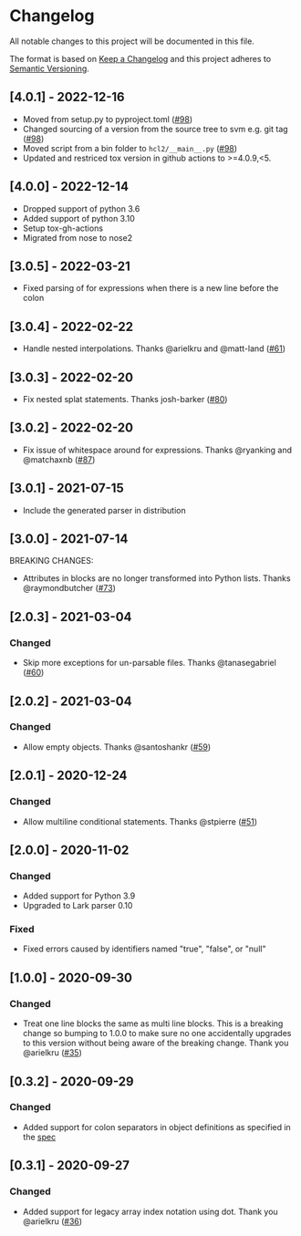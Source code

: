 # Changelog
All notable changes to this project will be documented in this file.

The format is based on [Keep a Changelog](http://keepachangelog.com/en/1.0.0/)
and this project adheres to [Semantic Versioning](http://semver.org/spec/v2.0.0.html).

## \[4.0.1] - 2022-12-16
-   Moved from setup.py to pyproject.toml ([#98](https://github.com/amplify-education/python-hcl2/pull/98))
-   Changed sourcing of a version from the source tree to svm e.g. git tag ([#98](https://github.com/amplify-education/python-hcl2/pull/98))
-   Moved script from a bin folder to `hcl2/__main__.py` ([#98](https://github.com/amplify-education/python-hcl2/pull/98))
-   Updated and restriced tox version in github actions to >=4.0.9,<5.

## \[4.0.0] - 2022-12-14
-   Dropped support of python 3.6
-   Added support of python 3.10
-   Setup tox-gh-actions 
-   Migrated from nose to nose2

## \[3.0.5] - 2022-03-21
-   Fixed parsing of for expressions when there is a new line before the colon

## \[3.0.4] - 2022-02-22
-   Handle nested interpolations. Thanks @arielkru and @matt-land ([#61](https://github.com/amplify-education/python-hcl2/pull/61))

## \[3.0.3] - 2022-02-20
-   Fix nested splat statements. Thanks josh-barker ([#80](https://github.com/amplify-education/python-hcl2/pull/80))

## \[3.0.2] - 2022-02-20
-   Fix issue of whitespace around for expressions. Thanks @ryanking and @matchaxnb ([#87](https://github.com/amplify-education/python-hcl2/pull/87))

## \[3.0.1] - 2021-07-15
-   Include the generated parser in distribution

## \[3.0.0] - 2021-07-14
BREAKING CHANGES:
-   Attributes in blocks are no longer transformed into Python lists. Thanks @raymondbutcher ([#73](https://github.com/amplify-education/python-hcl2/pull/73))

## \[2.0.3] - 2021-03-04

### Changed
-   Skip more exceptions for un-parsable files. Thanks @tanasegabriel ([#60](https://github.com/amplify-education/python-hcl2/pull/60))

## \[2.0.2] - 2021-03-04

### Changed
-   Allow empty objects. Thanks @santoshankr ([#59](https://github.com/amplify-education/python-hcl2/pull/59))

## \[2.0.1] - 2020-12-24

### Changed
-   Allow multiline conditional statements. Thanks @stpierre ([#51](https://github.com/amplify-education/python-hcl2/pull/51))

## \[2.0.0] - 2020-11-02

### Changed
-   Added support for Python 3.9
-   Upgraded to Lark parser 0.10

### Fixed
-   Fixed errors caused by identifiers named "true", "false", or "null"

## \[1.0.0] - 2020-09-30

### Changed
-   Treat one line blocks the same as multi line blocks.
    This is a breaking change so bumping to 1.0.0 to make sure no one accidentally upgrades to this version 
    without being aware of the breaking change. 
    Thank you @arielkru ([#35](https://github.com/amplify-education/python-hcl2/pull/35))

## \[0.3.2] - 2020-09-29

### Changed
-   Added support for colon separators in object definitions as specified in the [spec](https://github.com/hashicorp/hcl/blob/hcl2/hclsyntax/spec.md#collection-values) 

## \[0.3.1] - 2020-09-27

### Changed
-   Added support for legacy array index notation using dot. Thank you @arielkru ([#36](https://github.com/amplify-education/python-hcl2/pull/36))

